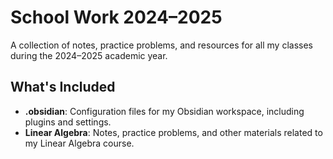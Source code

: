 # School Work 2024–2025

A collection of notes, practice problems, and resources for all my classes during the 2024–2025 academic year.

## What's Included

- **.obsidian**: Configuration files for my Obsidian workspace, including plugins and settings.
- **Linear Algebra**: Notes, practice problems, and other materials related to my Linear Algebra course.